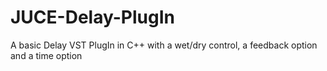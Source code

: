 # JUCE-Delay-PlugIn
A basic Delay VST PlugIn in C++ with a wet/dry control, a feedback option and a time option

